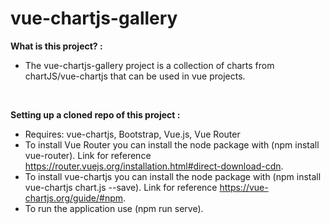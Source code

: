 # vue-chartjs-gallery

<strong>What is this project? :</strong>

- The vue-chartjs-gallery project is a collection of charts from chartJS/vue-chartjs that can be used in vue projects.

<br>

<strong>Setting up a cloned repo of this project :</strong>

- Requires: vue-chartjs, Bootstrap, Vue.js, Vue Router
- To install Vue Router you can install the node package with (npm install vue-router). Link for reference https://router.vuejs.org/installation.html#direct-download-cdn.
- To install vue-chartjs you can install the node package with (npm install vue-chartjs chart.js --save). Link for reference https://vue-chartjs.org/guide/#npm.
- To run the application use (npm run serve).

<br>
